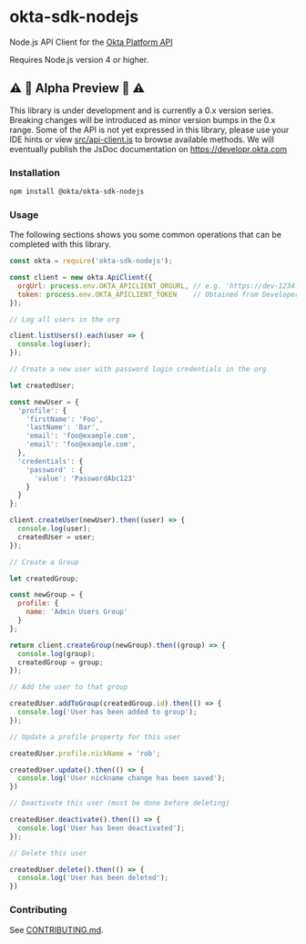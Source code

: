# okta-sdk-nodejs

Node.js API Client for the [Okta Platform API][Okta Platform API]

Requires Node.js version 4 or higher.

## :warning: :construction: Alpha Preview :construction: :warning:

This library is under development and is currently a 0.x version series.  Breaking changes will be introduced as minor version bumps in the 0.x range.  Some of the API is not yet expressed in this library, please use your IDE hints or view [src/api-client.js](src/api-client.js) to browse available methods.  We will eventually publish the JsDoc documentation on https://developr.okta.com

### Installation

```sh
npm install @okta/okta-sdk-nodejs
```

### Usage

The following sections shows you some common operations that can be completed with this library.

```javascript
const okta = require('okta-sdk-nodejs');

const client = new okta.ApiClient({
  orgUrl: process.env.OKTA_APICLIENT_ORGURL, // e.g. 'https://dev-1234.oktapreview.com/'
  token: process.env.OKTA_APICLIENT_TOKEN    // Obtained from Developer Dashboard, API section
});

// Log all users in the org

client.listUsers().each(user => {
  console.log(user);
});

// Create a new user with password login credentials in the org

let createdUser;

const newUser = {
  'profile': {
    'firstName': 'Foo',
    'lastName': 'Bar',
    'email': 'foo@example.com',
    'email': 'foo@example.com',
  },
  'credentials': {
    'password' : {
      'value': 'PasswordAbc123'
    }
  }
};

client.createUser(newUser).then((user) => {
  console.log(user);
  createdUser = user;
});

// Create a Group

let createdGroup;

const newGroup = {
  profile: {
    name: 'Admin Users Group'
  }
};

return client.createGroup(newGroup).then((group) => {
  console.log(group);
  createdGroup = group;
});

// Add the user to that group

createdUser.addToGroup(createdGroup.id).then(() => {
  console.log('User has been added to group');
});

// Update a profile property for this user

createdUser.profile.nickName = 'rob';

createdUser.update().then(() => {
  console.log('User nickname change has been saved');
})

// Deactivate this user (must be done before deleting)

createdUser.deactivate().then(() => {
  console.log('User has been deactivated');
});

// Delete this user

createdUser.delete().then(() => {
  console.log('User has been deleted');
})

```
### Contributing

See [CONTRIBUTING.md](CONTRIBUTING.md).

[Okta Platform API]: https://developer.okta.com/docs/api/getting_started/api_test_client.html
